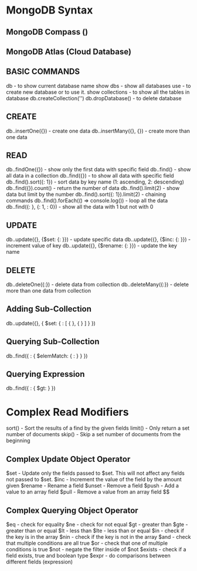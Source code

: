 # MongoDB Syntax
## MongoDB Compass ()
## MongoDB Atlas (Cloud Database)

## BASIC COMMANDS
db - to show current database name
show dbs - show all databases
use <dbname> - to create new database or to use it.
show collections - to show all the tables in database
db.createCollection('<collectionName>')
db.dropDatabase() - to delete database

## CREATE
db.<collection>.insertOne({<keyvalue>}) - create one data
db.<collection>.insertMany({<keyvalue>}, {<keyvalue>}) - create more than one data 

## READ
db.<collection>.findOne({<keyvalue>}) - show only the first data with specific field
db.<collection>.find() - show all data in a collection
db.<collection>.find({<keyvalue>}) - to show all data with specific field
db.<collection>.find().sort({<key>: 1}) - sort data by key name (1: ascending, 2: descending)
db.<collection>.find({<keyvalue>}).count() - return the number of data
db.<collection>.find().limit(2) - show data but limit by the number
db.<collection>.find().sort({<key>: 1}).limit(2) - chaining commands
db.<collection>.find().forEach((<variable>) => console.log(<variable>)) - loop all the data
db.<collection>.find({<key>: <value>}, {<key>: 1, <key>: 0}) - show all the data with 1 but not with 0

## UPDATE
db.<collection>.update({<keyvalue>}, {$set: {<key>: <updatedValue>}}) - update specific data
db.<collection>.update({<keyvalue>}, {$inc: {<key>: <number>}}) - increment value of key 
db.<collection>.update({<keyvalue>}, {$rename: {<key>: <updatedKey>}}) - update the key name

## DELETE
db.<collection>.deleteOne({<key>:<valueId>}) - delete data from collection
db.<collection>.deleteMany({<key>:<valueId>}) - delete more than one data from collection

## Adding Sub-Collection
db.<collection>.update({<field>}, {
    $set: {
        <subDocument>: [
            {
                <field>
            }, 
            {
                <field>
            } 
        ] 
    }
})

## Querying Sub-Collection
db.<collection>.find({
    <field>: {
        $elemMatch: {
            <key>: <value> 
        }
    }
})

## Querying Expression
db.<collection>.find({
    <field>: {
        $gt: <number>
    }
})

# Complex Read Modifiers
sort() - Sort the results of a find by the given fields 
limit() - Only return a set number of documents
skip() - Skip a set number of documents from the beginning

## Complex Update Object Operator
$set - Update only the fields passed to $set. This will not affect any fields not passed to $set.
$inc - Increment the value of the field by the amount given
$rename - Rename a field
$unset - Remove a field
$push - Add a value to an array field
$pull - Remove a value from an array field
$$

## Complex Querying Object Operator
$eq - check for equality
$ne - check for not equal
$gt - greater than
$gte - greater than or equal
$lt - less than
$lte - less than or equal
$in - check if the key is in the array
$nin - check if the key is not in the array
$and - check that multiple conditions are all true
$or - check that one of multiple conditions is true
$not - negate the filter inside of $not
$exists - check if a field exists, true and boolean type
$expr - do comparisons between different fields (expression)